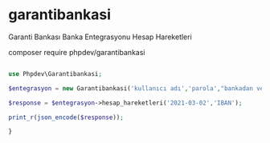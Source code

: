 # garantibankasi
Garanti Bankası Banka Entegrasyonu Hesap Hareketleri

composer require phpdev/garantibankasi

```php

use Phpdev\Garantibankasi;

$entegrasyon = new Garantibankasi('kullanıcı adı','parola',"bankadan verilen key");

$response = $entegrasyon->hesap_hareketleri('2021-03-02','IBAN');

print_r(json_encode($response));

}
```
